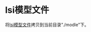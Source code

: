 # lsi模型文件
将[lsi模型文件](https://github.com/zhangfazhan/text_similarity/tree/master/lsi_similarity/model)拷贝到当前目录"./modle"下。
